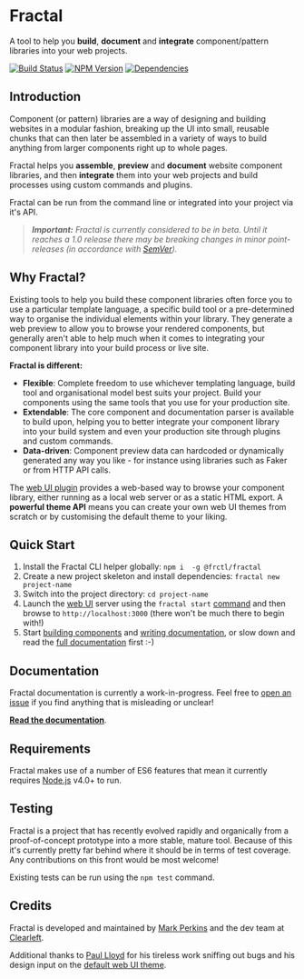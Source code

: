 # Fractal

A tool to help you **build**, **document** and **integrate** component/pattern libraries into your web projects.

[![Build Status](https://img.shields.io/travis/frctl/fractal.svg?style=flat-square)](https://travis-ci.org/frctl/fractal)
[![NPM Version](https://img.shields.io/npm/v/@frctl/fractal.svg?style=flat-square)](https://www.npmjs.com/package/@frctl/fractal)
[![Dependencies](https://img.shields.io/david/frctl/fractal.svg?style=flat-square)](https://david-dm.org/frctl/fractal)


## Introduction

Component (or pattern) libraries are a way of designing and building websites in a modular fashion, breaking up the UI into small, reusable chunks that can then later be assembled in a variety of ways to build anything from larger components right up to whole pages.

Fractal helps you **assemble**, **preview** and **document** website component libraries, and then **integrate** them into your web projects and build processes using custom commands and plugins.

Fractal can be run from the command line or integrated into your project via it's API.

> _**Important:** Fractal is currently considered to be in beta. Until it reaches a 1.0 release there may be breaking changes in minor point-releases (in accordance with [SemVer](http://semver.org/))._

## Why Fractal?

Existing tools to help you build these component libraries often force you to use a particular template language, a specific build tool or a pre-determined way to organise the individual elements within your library. They generate a web preview to allow you to browse your rendered components, but generally aren't able to help much when it comes to integrating your component library into your build process or live site.

**Fractal is different:**

* **Flexible**: Complete freedom to use whichever templating language, build tool and organisational model best suits your project. Build your components using the same tools that you use for your production site.
* **Extendable**: The core component and documentation parser is available to build upon, helping you to better integrate your component library into your build system and even your production site through plugins and custom commands.
* **Data-driven**: Component preview data can hardcoded or dynamically generated any way you like - for instance using libraries such as Faker or from HTTP API calls.

The [web UI plugin](/docs/web/overview.md) provides a web-based way to browse your component library, either running as a local web server or as a static HTML export. A **powerful theme API** means you can create your own web UI themes from scratch or by customising the default theme to your liking.

## Quick Start

1. Install the Fractal CLI helper globally: `npm i  -g @frctl/fractal`
2. Create a new project skeleton and install dependencies: `fractal new project-name`
3. Switch into the project directory: `cd project-name`
4. Launch the [web UI](/docs/web/overview.md) server using the `fractal start` [command](/docs/commands.md) and then browse to `http://localhost:3000` (there won't be much there to begin with!)
5. Start [building components](/docs/guides/creating-components.md) and [writing documentation](/docs/documentation/overview.md), or slow down and read the [full documentation](/docs/README.md) first :-)

## Documentation

Fractal documentation is currently a work-in-progress. Feel free to [open an issue](https://github.com/frctl/fractal/issues) if you find anything that is misleading or unclear!

[**Read the documentation**](/docs/README.md).

## Requirements

Fractal makes use of a number of ES6 features that mean it currently requires [Node.js](https://nodejs.org) v4.0+ to run.

## Testing

Fractal is a project that has recently evolved rapidly and organically from a proof-of-concept prototype into a more stable, mature tool. Because of this it's currently pretty far behind where it should be in terms of test coverage. Any contributions on this front would be most welcome!

Existing tests can be run using the `npm test` command.

## Credits

Fractal is developed and maintained by [Mark Perkins](http://github.com/allmarkedup) and the dev team at [Clearleft](http://clearleft.com).

Additional thanks to [Paul Lloyd](https://twitter.com/paulrobertlloyd) for his tireless work sniffing out bugs and his design input on the [default web UI theme](https://github.com/frctl/mandelbrot).
